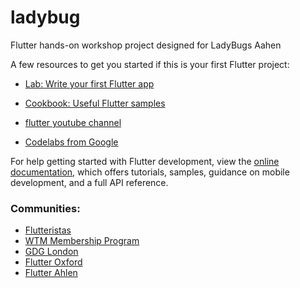 # ladybug

Flutter hands-on workshop project designed for LadyBugs Aahen



A few resources to get you started if this is your first Flutter project:

- [Lab: Write your first Flutter app](https://docs.flutter.dev/get-started/codelab)
- [Cookbook: Useful Flutter samples](https://docs.flutter.dev/cookbook)

- [flutter youtube channel](https://www.youtube.com/@flutterdev)

- [Codelabs from Google](https://codelabs.developers.google.com/?text=flutter)

For help getting started with Flutter development, view the
[online documentation](https://docs.flutter.dev/), which offers tutorials,
samples, guidance on mobile development, and a full API reference.

### Communities:

- [Flutteristas](https://flutteristas.org/)
- [WTM Membership Program](https://developers.google.com/womentechmakers/members)
- [GDG London](https://gdg.community.dev/gdg-london/)
- [Flutter Oxford](https://www.meetup.com/flutter-oxford/)
- [Flutter Ahlen](https://www.meetup.com/flutter-ahlen/)

